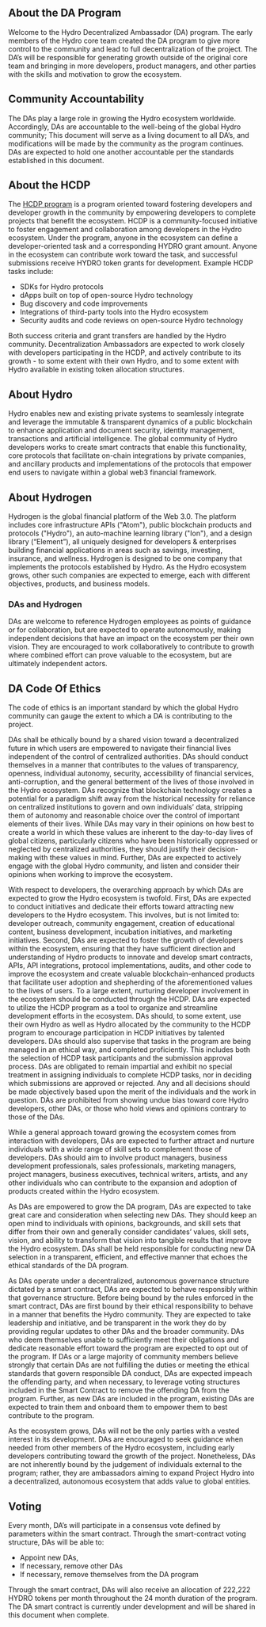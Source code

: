 ## About the DA Program
Welcome to the Hydro Decentralized Ambassador (DA) program. The early members of the Hydro core team created the DA program to give more control to the community and lead to full decentralization of the project. The DA’s will be responsible for generating growth outside of the original core team and bringing in more developers, product managers, and other parties with the skills and motivation to grow the ecosystem.

## Community Accountability
The DAs play a large role in growing the Hydro ecosystem worldwide. Accordingly, DAs are accountable to the well-being of the global Hydro community; This document will serve as a living document to all DA’s, and modifications will be made by the community as the program continues. DAs are expected to hold one another accountable per the standards established in this document.

## About the HCDP
The [HCDP program](https://github.com/hydrogen-dev/hcdp) is a program oriented toward fostering developers and developer growth in the community by empowering developers to complete projects that benefit the ecosystem. HCDP is a community-focused initiative to foster engagement and collaboration among developers in the Hydro ecosystem. Under the program, anyone in the ecosystem can define a developer-oriented task and a corresponding HYDRO grant amount. Anyone in the ecosystem can contribute work toward the task, and successful submissions receive HYDRO token grants for development. Example HCDP tasks include:

* SDKs for Hydro protocols
* dApps built on top of open-source Hydro technology
* Bug discovery and code improvements
* Integrations of third-party tools into the Hydro ecosystem
* Security audits and code reviews on open-source Hydro technology

Both success criteria and grant transfers are handled by the Hydro community. Decentralization Ambassadors are expected to work closely with developers participating in the HCDP, and actively contribute to its growth - to some extent with their own Hydro, and to some extent with Hydro available in existing token allocation structures.

## About Hydro
Hydro enables new and existing private systems to seamlessly integrate and leverage the immutable & transparent dynamics of a public blockchain to enhance application and document security, identity management, transactions and artificial intelligence. The global community of Hydro developers works to create smart contracts that enable this functionality, core protocols that facilitate on-chain integrations by private companies, and ancillary products and implementations of the protocols that empower end users to navigate within a global web3 financial framework.

## About Hydrogen
Hydrogen is the global financial platform of the Web 3.0. The platform includes core infrastructure APIs ("Atom"), public blockchain products and protocols ("Hydro"), an auto-machine learning library ("Ion"), and a design library (“Element”), all uniquely designed for developers & enterprises building financial applications in areas such as savings, investing, insurance, and wellness. Hydrogen is designed to be one company that implements the protocols established by Hydro. As the Hydro ecosystem grows, other such companies are expected to emerge, each with different objectives, products, and business models.

### DAs and Hydrogen
DAs are welcome to reference Hydrogen employees as points of guidance or for collaboration, but are expected to operate autonomously, making independent decisions that have an impact on the ecosystem per their own vision. They are encouraged to work collaboratively to contribute to growth where combined effort can prove valuable to the ecosystem, but are ultimately independent actors.

## DA Code Of Ethics

The code of ethics is an important standard by which the global Hydro community can gauge the extent to which a DA is contributing to the project.

DAs shall be ethically bound by a shared vision toward a decentralized future in which users are empowered to navigate their financial lives independent of the control of centralized authorities. DAs should conduct themselves in a manner that contributes to the values of transparency, openness, individual autonomy, security, accessibility of financial services, anti-corruption, and the general betterment of the lives of those involved in the Hydro ecosystem. DAs recognize that blockchain technology creates a potential for a paradigm shift away from the historical necessity for reliance on centralized institutions to govern and own individuals’ data, stripping them of autonomy and reasonable choice over the control of important elements of their lives. While DAs may vary in their opinions on how best to create a world in which these values are inherent to the day-to-day lives of global citizens, particularly citizens who have been historically oppressed or neglected by centralized authorities, they should justify their decision-making with these values in mind. Further, DAs are expected to actively engage with the global Hydro community, and listen and consider their opinions when working to improve the ecosystem.

With respect to developers, the overarching approach by which DAs are expected to grow the Hydro ecosystem is twofold. First, DAs are expected to conduct initiatives and dedicate their efforts toward attracting new developers to the Hydro ecosystem. This involves, but is not limited to: developer outreach, community engagement, creation of educational content, business development, incubation initiatives, and marketing initiatives. Second, DAs are expected to foster the growth of developers within the ecosystem, ensuring that they have sufficient direction and understanding of Hydro products to innovate and develop smart contracts, APIs, API integrations, protocol implementations, audits, and other code to improve the ecosystem and create valuable blockchain-enhanced products that facilitate user adoption and shepherding of the aforementioned values to the lives of users. To a large extent, nurturing developer involvement in the ecosystem should be conducted through the HCDP. DAs are expected to utilize the HCDP program as a tool to organize and streamline development efforts in the ecosystem. DAs should, to some extent, use their own Hydro as well as Hydro allocated by the community to the HCDP program to encourage participation in HCDP initiatives by talented developers. DAs should also supervise that tasks in the program are being managed in an ethical way, and completed proficiently. This includes both the selection of HCDP task participants and the submission approval process. DAs are obligated to remain impartial and exhibit no special treatment in assigning individuals to complete HCDP tasks, nor in deciding which submissions are approved or rejected. Any and all decisions should be made objectively based upon the merit of the individuals and the work in question. DAs are prohibited from showing undue bias toward core Hydro developers, other DAs, or those who hold views and opinions contrary to those of the DAs.

While a general approach toward growing the ecosystem comes from interaction with developers, DAs are expected to further attract and nurture individuals with a wide range of skill sets to complement those of developers. DAs should aim to involve product managers, business development professionals, sales professionals, marketing managers, project managers, business executives, technical writers, artists, and any other individuals who can contribute to the expansion and adoption of products created within the Hydro ecosystem.

As DAs are empowered to grow the DA program, DAs are expected to take great care and consideration when selecting new DAs. They should keep an open mind to individuals with opinions, backgrounds, and skill sets that differ from their own and generally consider candidates’ values, skill sets, vision, and ability to transform that vision into tangible results that improve the Hydro ecosystem. DAs shall be held responsible for conducting new DA selection in a transparent, efficient, and effective manner that echoes the ethical standards of the DA program.

As DAs operate under a decentralized, autonomous governance structure dictated by a smart contract, DAs are expected to behave responsibly within that governance structure. Before being bound by the rules enforced in the smart contract, DAs are first bound by their ethical responsibility to behave in a manner that benefits the Hydro community. They are expected to take leadership and initiative, and be transparent in the work they do by providing regular updates to other DAs and the broader community. DAs who deem themselves unable to sufficiently meet their obligations and dedicate reasonable effort toward the program are expected to opt out of the program. If DAs or a large majority of community members believe strongly that certain DAs are not fulfilling the duties or meeting the ethical standards that govern responsible DA conduct, DAs are expected impeach the offending party, and when necessary, to leverage voting structures included in the Smart Contract to remove the offending DA from the program. Further, as new DAs are included in the program, existing DAs are expected to train them and onboard them to empower them to best contribute to the program.

As the ecosystem grows, DAs will not be the only parties with a vested interest in its development. DAs are encouraged to seek guidance when needed from other members of the Hydro ecosystem, including early developers contributing toward the growth of the project. Nonetheless, DAs are not inherently bound by the judgement of individuals external to the program; rather, they are ambassadors aiming to expand Project Hydro into a decentralized, autonomous ecosystem that adds value to global entities.

## Voting
Every month, DA’s will participate in a consensus vote defined by parameters within the smart contract. Through the smart-contract voting structure, DAs will be able to:
* Appoint new DAs,
* If necessary, remove other DAs
* If necessary, remove themselves from the DA program

Through the smart contract, DAs will also receive an allocation of 222,222 HYDRO tokens per month throughout the 24 month duration of the program. The DA smart contract is currently under development and will be shared in this document when complete.
